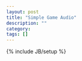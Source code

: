 ```yaml
---
layout: post
title: "Simple Game Audio"
description: ""
category: 
tags: []
---
```

{% include JB/setup %}

